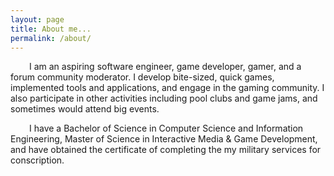 ```yaml
---
layout: page
title: About me...
permalink: /about/
---
```


<p style="text-indent: 30px;">
	I am an aspiring software engineer, game developer, gamer, and a forum community moderator. I develop bite-sized, quick games, implemented tools and applications, and engage in the gaming community. I also participate in other activities including pool clubs and game jams, and sometimes would attend big events.
</p>
<p style="text-indent: 30px;">
	I have a Bachelor of Science in Computer Science and Information Engineering, Master of Science in Interactive Media & Game Development, and have obtained the certificate of completing the my military services for conscription.
</p>



